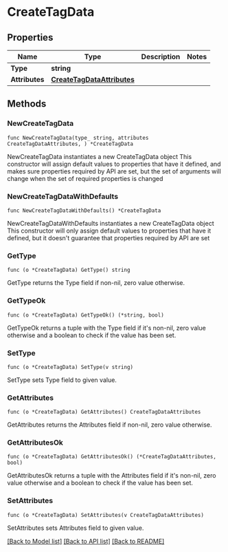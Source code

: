 # CreateTagData

## Properties

Name | Type | Description | Notes
------------ | ------------- | ------------- | -------------
**Type** | **string** |  | 
**Attributes** | [**CreateTagDataAttributes**](CreateTagDataAttributes.md) |  | 

## Methods

### NewCreateTagData

`func NewCreateTagData(type_ string, attributes CreateTagDataAttributes, ) *CreateTagData`

NewCreateTagData instantiates a new CreateTagData object
This constructor will assign default values to properties that have it defined,
and makes sure properties required by API are set, but the set of arguments
will change when the set of required properties is changed

### NewCreateTagDataWithDefaults

`func NewCreateTagDataWithDefaults() *CreateTagData`

NewCreateTagDataWithDefaults instantiates a new CreateTagData object
This constructor will only assign default values to properties that have it defined,
but it doesn't guarantee that properties required by API are set

### GetType

`func (o *CreateTagData) GetType() string`

GetType returns the Type field if non-nil, zero value otherwise.

### GetTypeOk

`func (o *CreateTagData) GetTypeOk() (*string, bool)`

GetTypeOk returns a tuple with the Type field if it's non-nil, zero value otherwise
and a boolean to check if the value has been set.

### SetType

`func (o *CreateTagData) SetType(v string)`

SetType sets Type field to given value.


### GetAttributes

`func (o *CreateTagData) GetAttributes() CreateTagDataAttributes`

GetAttributes returns the Attributes field if non-nil, zero value otherwise.

### GetAttributesOk

`func (o *CreateTagData) GetAttributesOk() (*CreateTagDataAttributes, bool)`

GetAttributesOk returns a tuple with the Attributes field if it's non-nil, zero value otherwise
and a boolean to check if the value has been set.

### SetAttributes

`func (o *CreateTagData) SetAttributes(v CreateTagDataAttributes)`

SetAttributes sets Attributes field to given value.



[[Back to Model list]](../README.md#documentation-for-models) [[Back to API list]](../README.md#documentation-for-api-endpoints) [[Back to README]](../README.md)


